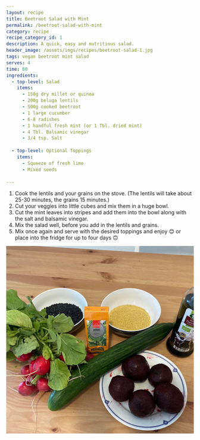 ```yaml
---
layout: recipe
title: Beetroot Salad with Mint
permalink: /beetroot-salad-with-mint
category: recipe
recipe_category_id: 1
description: A quick, easy and nutritious salad.
header_image: /assets/imgs/recipes/beetroot-salad-1.jpg
tags: vegan beetroot mint salad
serves: 4
time: 60
ingredients:
  - top-level: Salad
    items:
      - 150g dry millet or quinoa
      - 200g beluga lentils
      - 500g cooked beetroot
      - 1 large cucumber
      - 6-8 radishes
      - 1 handful fresh mint (or 1 Tbl. dried mint)
      - 4 Tbl. Balsamic vinegar
      - 3/4 tsp. Salt

  - top-level: Optional Toppings
    items:
      - Squeeze of fresh lime
      - Mixed seeds

---
```

1. Cook the lentils and your grains on the stove. (The lentils will take about 25-30 minutes, the grains 15 minutes.)
2. Cut your veggies into little cubes and mix them in a huge bowl.
3. Cut the mint leaves into stripes and add them into the bowl along with the salt and balsamic vinegar.
4. Mix the salad well, before you add in the lentils and grains.
5. Mix once again and serve with the desired toppings and enjoy 😊 or place into the fridge for up to four days 🙃

![Beetroot salad with mint - prep](/assets/imgs/recipes/beetroot-salad-2.jpg "Beetroot salad with mint - prep")
